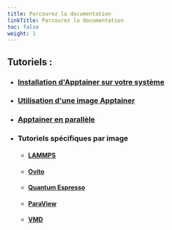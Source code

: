```yaml
---
title: Parcourez la documentation
linkTitle: Parcourez la documentation
toc: false
weight: 1
---
```




<h2>Tutoriels :</h2> 

- <h3><a href="/documentation/install-apptainer/howto/">Installation d'Apptainer sur votre système</a></h3>

- <h3><a href="/documentation/use-apptainer-image/howto/">Utilisation d'une image Apptainer</a></h3>

- <h3><a href="/documentation/apptainer-parallel/howto/">Apptainer en parallèle</a></h3>

- <h3>Tutoriels spécifiques par image</h3>
   
   - <h4><a href="/documentation/by-container/lammps/">LAMMPS</a></h4>
   - <h4><a href="/documentation/by-container/ovito/">Ovito</a></h4>
   - <h4><a href="/documentation/by-container/quantum-espresso/">Quantum Espresso</a></h4>
   - <h4><a href="/documentation/by-container/paraview/">ParaView</a></h4>
   - <h4><a href="/documentation/by-container/vmd/">VMD</a></h4>